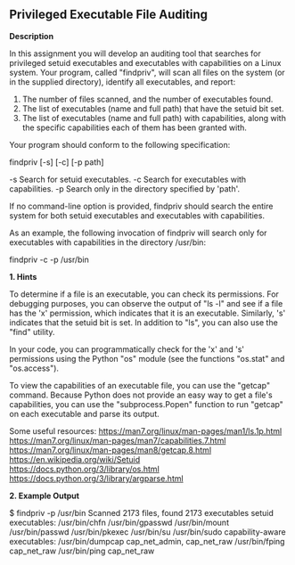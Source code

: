 **Privileged Executable File Auditing**
-------------------------------------------------------------------------------

**Description**

In this assignment you will develop an auditing tool that searches for
privileged setuid executables and executables with capabilities on a Linux
system. Your program, called "findpriv", will scan all files on the system (or
in the supplied directory), identify all executables, and report:

1) The number of files scanned, and the number of executables found.
2) The list of executables (name and full path) that have the setuid bit set.
3) The list of executables (name and full path) with capabilities, along
   with the specific capabilities each of them has been granted with.

Your program should conform to the following specification:

findpriv [-s] [-c] [-p path]

-s  Search for setuid executables.
-c  Search for executables with capabilities.
-p  Search only in the directory specified by 'path'.

If no command-line option is provided, findpriv should search the entire
system for both setuid executables and executables with capabilities.

As an example, the following invocation of findpriv will search only for
executables with capabilities in the directory /usr/bin:

findpriv -c -p /usr/bin

**1. Hints**

To determine if a file is an executable, you can check its permissions. For
debugging purposes, you can observe the output of "ls -l" and see if a file
has the 'x' permission, which indicates that it is an executable. Similarly,
's' indicates that the setuid bit is set. In addition to "ls", you can also
use the "find" utility.

In your code, you can programmatically check for the 'x' and 's' permissions
using the Python "os" module (see the functions "os.stat" and "os.access").

To view the capabilities of an executable file, you can use the "getcap"
command. Because Python does not provide an easy way to get a file's
capabilities, you can use the "subprocess.Popen" function to run "getcap" on
each executable and parse its output.

Some useful resources:
https://man7.org/linux/man-pages/man1/ls.1p.html
https://man7.org/linux/man-pages/man7/capabilities.7.html
https://man7.org/linux/man-pages/man8/getcap.8.html
https://en.wikipedia.org/wiki/Setuid
https://docs.python.org/3/library/os.html
https://docs.python.org/3/library/argparse.html

**2. Example Output**

$ findpriv -p /usr/bin
Scanned 2173 files, found 2173 executables
setuid executables:
/usr/bin/chfn
/usr/bin/gpasswd
/usr/bin/mount
/usr/bin/passwd
/usr/bin/pkexec
/usr/bin/su
/usr/bin/sudo
capability-aware executables:
/usr/bin/dumpcap  cap_net_admin, cap_net_raw
/usr/bin/fping    cap_net_raw
/usr/bin/ping     cap_net_raw

